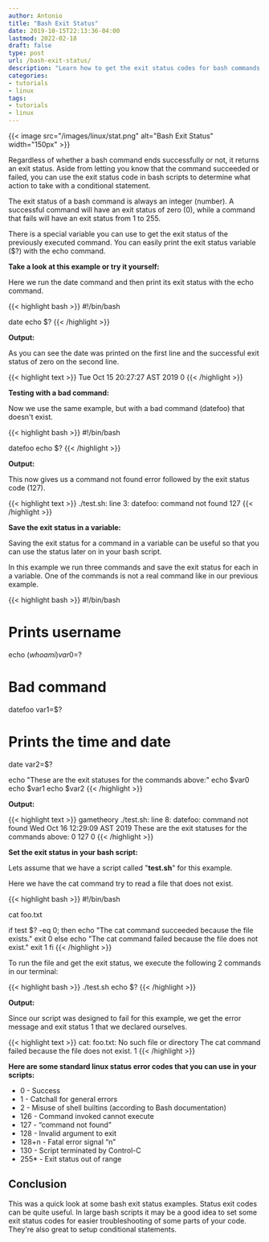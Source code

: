 ```yaml
---
author: Antonio
title: "Bash Exit Status"
date: 2019-10-15T22:13:36-04:00
lastmod: 2022-02-18
draft: false
type: post
url: /bash-exit-status/
description: "Learn how to get the exit status codes for bash commands. Follow this tutorial which will teach you how to get the exit status codes for any bash commands which you can also use in conditional statements in your scripts."
categories:
- tutorials
- linux
tags:
- tutorials
- linux
---
```


{{< image src="/images/linux/stat.png" alt="Bash Exit Status" width="150px" >}}

Regardless of whether a bash command ends successfully or not, it returns an exit status. Aside from letting you know that the command succeeded or failed, you can use the exit status code in bash scripts to determine what action to take with a conditional statement.

<!--more-->

The exit status of a bash command is always an integer (number). A successful command will have an exit status of zero (0), while a command that fails will have an exit status from 1 to 255.

<!--adsense-->

There is a special variable you can use to get the exit status of the previously executed command. You can easily print the exit status variable ($?) with the echo command.

**Take a look at this example or try it yourself:**

Here we run the date command and then print its exit status with the echo command.

{{< highlight bash >}}
#!/bin/bash

date
echo $?
{{< /highlight >}}

**Output:**

As you can see the date was printed on the first line and the successful exit status of zero on the second line.

{{< highlight text >}}
Tue Oct 15 20:27:27 AST 2019
0
{{< /highlight >}}

**Testing with a bad command:**

Now we use the same example, but with a bad command (datefoo) that doesn't exist.

{{< highlight bash >}}
#!/bin/bash

datefoo
echo $?
{{< /highlight >}}

**Output:**

This now gives us a command not found error followed by the exit status code (127).

{{< highlight text >}}
./test.sh: line 3: datefoo: command not found
127
{{< /highlight >}}

**Save the exit status in a variable:**

Saving the exit status for a command in a variable can be useful so that you can use the status later on in your bash script.

In this example we run three commands and save the exit status for each in a variable. One of the commands is not a real command like in our previous example.

{{< highlight bash >}}
#!/bin/bash

# Prints username
echo $(whoami)
var0=$?

# Bad command
datefoo
var1=$?

# Prints the time and date
date
var2=$?

echo "These are the exit statuses for the commands above:"
echo $var0
echo $var1
echo $var2
{{< /highlight >}}

**Output:**

{{< highlight text >}}
gametheory
./test.sh: line 8: datefoo: command not found
Wed Oct 16 12:29:09 AST 2019
These are the exit statuses for the commands above:
0
127
0
{{< /highlight >}}

**Set the exit status in your bash script:**

Lets assume that we have a script called "**test.sh**" for this example.

<!--adsense-->

Here we have the cat command try to read a file that does not exist.

{{< highlight bash >}}
#!/bin/bash

cat foo.txt

if test $? -eq 0; then
  echo "The cat command succeeded because the file exists."
  exit 0
else
  echo "The cat command failed because the file does not exist."
  exit 1
fi
{{< /highlight >}}

To run the file and get the exit status, we execute the following 2 commands in our terminal:

{{< highlight bash >}}
./test.sh
echo $?
{{< /highlight >}}

**Output:**

Since our script was designed to fail for this example, we get the error message and exit status 1 that we declared ourselves.

{{< highlight text >}}
cat: foo.txt: No such file or directory
The cat command failed because the file does not exist.
1
{{< /highlight >}}

**Here are some standard linux status error codes that you can use in your scripts:**

- 0 - Success
- 1 - Catchall for general errors
- 2 - Misuse of shell builtins (according to Bash documentation)
- 126 - Command invoked cannot execute
- 127 - “command not found”
- 128 - Invalid argument to exit
- 128+n - Fatal error signal “n”
- 130 - Script terminated by Control-C
- 255\* - Exit status out of range

## **Conclusion**

This was a quick look at some bash exit status examples. Status exit codes can be quite useful. In large bash scripts it may be a good idea to set some exit status codes for easier troubleshooting of some parts of your code. They're also great to setup conditional statements.
